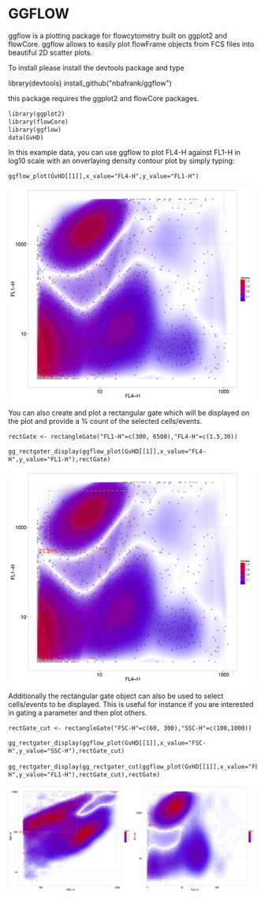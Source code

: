 
GGFLOW
========================================================

ggflow is a plotting package for flowcytometry built on ggplot2 and flowCore. ggflow allows to easily plot flowFrame objects from FCS files into beautiful 2D scatter plots.

To install please install the devtools package and type

library(devtools)
install_github("nbafrank/ggflow")

this package requires the ggplot2 and flowCore packages.


```{r}
library(ggplot2)
library(flowCore)
library(ggflow)
data(GvHD)
```

In this example data, you can use ggflow to plot FL4-H against FL1-H in log10 scale with an onverlaying density contour plot by simply typing:

```{r,fig.height=12,fig.width=14}
ggflow_plot(GvHD[[1]],x_value="FL4-H",y_value="FL1-H")
```

![plot of chunk unnamed-chunk-1](figures/figure1.png)




You can also create and plot a rectangular gate which will be displayed on the plot and provide a % count of the selected cells/events.

```{r}
rectGate <- rectangleGate("FL1-H"=c(300, 6500),"FL4-H"=c(1.5,30))
```

```{r,fig.height=12,fig.width=14}
gg_rectgater_display(ggflow_plot(GvHD[[1]],x_value="FL4-H",y_value="FL1-H"),rectGate)
```

![plot of chunk unnamed-chunk-2](figures/figure2.png)




Additionally the rectangular gate object can also be used to select cells/events to be displayed. This is useful for instance if you are interested in gating a parameter and then plot others.

```{r}
rectGate_cut <- rectangleGate("FSC-H"=c(60, 300),"SSC-H"=c(100,1000))
```

```{r,fig.height=12,fig.width=14}
gg_rectgater_display(ggflow_plot(GvHD[[1]],x_value="FSC-H",y_value="SSC-H"),rectGate_cut)

gg_rectgater_display(gg_rectgater_cut(ggflow_plot(GvHD[[1]],x_value="FL4-H",y_value="FL1-H"),rectGate_cut),rectGate)
```

![plot of chunk unnamed-chunk-3](figures/figure3.png)



